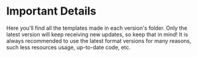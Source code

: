 # Important Details
Here you'll find all the templates made in each version's folder. Only the latest version will keep receiving new updates, so keep that in mind! It is always recommended to use the latest format versions for many reasons, such less resources usage, up-to-date code, etc.
